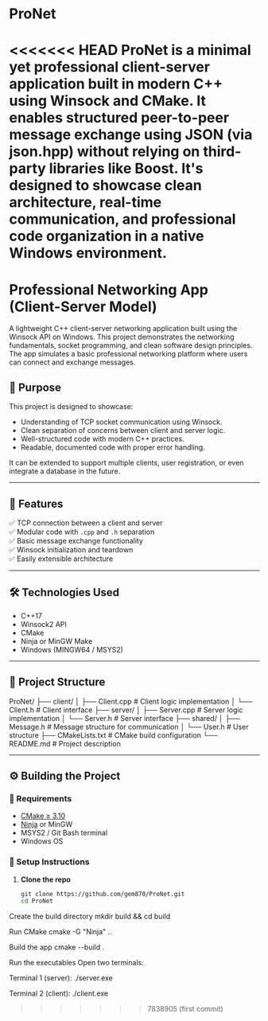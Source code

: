 # ProNet
<<<<<<< HEAD
ProNet is a minimal yet professional client-server application built in modern C++ using Winsock and CMake. It enables structured peer-to-peer message exchange using JSON (via json.hpp) without relying on third-party libraries like Boost. It's designed to showcase clean architecture, real-time communication, and professional code organization in a native Windows environment.
=======

# Professional Networking App (Client-Server Model)

A lightweight C++ client-server networking application built using the Winsock API on Windows. This project demonstrates the networking fundamentals, socket programming, and clean software design principles. The app simulates a basic professional networking platform where users can connect and exchange messages.

## 💼 Purpose

This project is designed to showcase:
- Understanding of TCP socket communication using Winsock.
- Clean separation of concerns between client and server logic.
- Well-structured code with modern C++ practices.
- Readable, documented code with proper error handling.

It can be extended to support multiple clients, user registration, or even integrate a database in the future.

---

## 🚀 Features

✅ TCP connection between a client and server  
✅ Modular code with `.cpp` and `.h` separation  
✅ Basic message exchange functionality  
✅ Winsock initialization and teardown  
✅ Easily extensible architecture  

---

## 🛠️ Technologies Used

- C++17
- Winsock2 API
- CMake
- Ninja or MinGW Make
- Windows (MINGW64 / MSYS2)

---

## 🧾 Project Structure
ProNet/
├── client/
│ ├── Client.cpp # Client logic implementation
│ └── Client.h # Client interface
├── server/
│ ├── Server.cpp # Server logic implementation
│ └── Server.h # Server interface
├── shared/
│ ├── Message.h # Message structure for communication
│ └── User.h # User structure
├── CMakeLists.txt # CMake build configuration
└── README.md # Project description


---

## ⚙️ Building the Project

### 📌 Requirements

- [CMake ≥ 3.10](https://cmake.org/download/)
- [Ninja](https://ninja-build.org/) or MinGW
- MSYS2 / Git Bash terminal
- Windows OS

### 🔧 Setup Instructions

1. **Clone the repo**  
   ```bash
   git clone https://github.com/gem870/ProNet.git
   cd ProNet

Create the build directory
mkdir build && cd build

Run CMake
cmake -G "Ninja" ..

Build the app
cmake --build .

Run the executables
Open two terminals:

Terminal 1 (server):
./server.exe

Terminal 2 (client):
./client.exe
>>>>>>> 7838905 (first commit)
